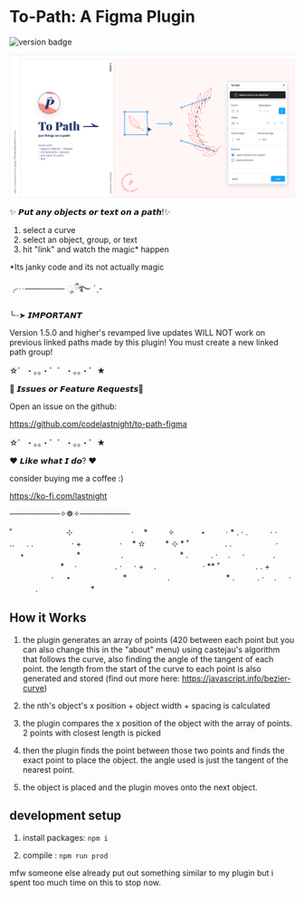 
# To-Path: A Figma Plugin

![version badge](https://img.shields.io/badge/dynamic/json?color=ff69b4&label=version&query=version&url=https%3A%2F%2Fraw.githubusercontent.com%2Fcodelastnight%2Fto-path-figma%2Fmaster%2Fpackage.json?style=flat-square)


![logo and info image](info.png)

✨ 𝙋𝙪𝙩 𝙖𝙣𝙮 𝙤𝙗𝙟𝙚𝙘𝙩𝙨 𝙤𝙧 𝙩𝙚𝙭𝙩 𝙤𝙣 𝙖 𝙥𝙖𝙩𝙝!✨

1. select a curve
2. select an object, group, or text
3. hit "link" and watch the magic* happen

*Its janky code and its not actually magic 

╭┈─────── ೄྀ࿐ ˊˎ-

╰┈➤ 𝙄𝙈𝙋𝙊𝙍𝙏𝘼𝙉𝙏

Version 1.5.0 and higher's revamped live updates WILL NOT 
work on previous linked paths made by this plugin! 
You must create a new linked path group!

☆゜・。。・゜゜・。。・゜★

🌙 𝙄𝙨𝙨𝙪𝙚𝙨 𝙤𝙧 𝙁𝙚𝙖𝙩𝙪𝙧𝙚 𝙍𝙚𝙦𝙪𝙚𝙨𝙩𝙨🌙 

Open an issue on the github:

https://github.com/codelastnight/to-path-figma

☆゜・。。・゜゜・。。・゜★

❤️ 𝙇𝙞𝙠𝙚 𝙬𝙝𝙖𝙩 𝙄 𝙙𝙤? ❤️

consider buying me a coffee :)

https://ko-fi.com/lastnight

─────────✧❁✧─────────

˚ 　　　　　 　 ⊹ 　 　 　　　 　 ·　 * 　　 ✧　　　 ⋆ 　　 · * . · . 　      　 · ·　 　　　　　..  　  . . 　 　　　 · + 　　　 　 ·　 * ✫ 　　 *                   ⊹ * ˚ 　　　 　. .  　　　 　　· 　 ⋆ 　　　　　　 * 　　 　 　 . 　　 　　 　　 * . 　 　 . ·　 . 　 · 　　　 . 　 　 　 　 　 *　 · 　　　 　 . · 　 · + 　. 　 　　　　 · ** ˚ 　　　 　. . + 　　　 　　· 　 ⋆ 　　　　　　 * 　　 　 　 . 　　 　　 　　 * . 　 　 . ·　 . 　 · 　　　 . 　 　 　 　 　 *

## How it Works

1. the plugin generates an array of points (420 between each point but you can also change this in the "about" menu) using castejau's algorithm  that follows the curve, also finding the angle of the tangent of each point. the length from the start of the curve to each point is also generated and stored (find out more here: https://javascript.info/bezier-curve)

2. the nth's object's x position + object width + spacing is calculated
3. the plugin compares the x position of the object with the array of points. 2 points with closest length is picked 
4. then the plugin finds the point between those two points and finds the exact point to place the object. the angle used is just the tangent of the nearest point.
5. the object is placed and the plugin moves onto the next object.

## development setup

1.  install packages:
`npm i` 

2. compile :
`npm run prod`




mfw someone else already put out something similar to my plugin but i spent too much time on this to stop now.
